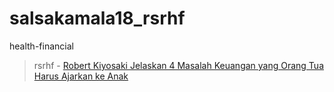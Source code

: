 # salsakamala18_rsrhf
health-financial
> rsrhf - [Robert Kiyosaki Jelaskan 4 Masalah Keuangan yang Orang Tua Harus Ajarkan ke Anak](https://internasional.kontan.co.id/news/robert-kiyosaki-jelaskan-4-masalah-keuangan-yang-orang-tua-harus-ajarkan-ke-anak?_ga=2.68848153.94010873.1722432318-1839601012.1722432318)
